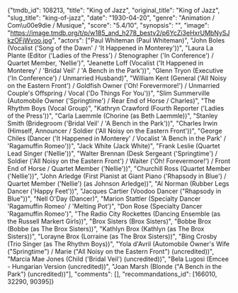 {"tmdb_id": 108213, "title": "King of Jazz", "original_title": "King of Jazz", "slug_title": "king-of-jazz", "date": "1930-04-20", "genre": "Animation / Com\u00e9die / Musique", "score": "5.4/10", "synopsis": "", "image": "https://image.tmdb.org/t/p/w185_and_h278_bestv2/p6YcZi3eHxrUMbNySJkzOFjWvoo.jpg", "actors": ["Paul Whiteman (Paul Whiteman)", "John Boles (Vocalist ('Song of the Dawn' / 'It Happened in Monterey'))", "Laura La Plante (Editor ('Ladies of the Press') / Stenographer ('In Conference') / Quartet Member, 'Nellie')", "Jeanette Loff (Vocalist ('It Happened in Monterey' / 'Bridal Veil' / 'A Bench in the Park'))", "Glenn Tryon (Executive ('In Conference') / Unmarried Husband)", "William Kent (General ('All Noisy on the Eastern Front') / Goldfish Owner ('Oh! Forevermore!') / Unmarried Couple's Offspring / Vocal ('Do Things For You'))", "Slim Summerville (Automobile Owner ('Springtime') / Rear End of Horse / Charles)", "The Rhythm Boys (Vocal Group)", "Kathryn Crawford (Fourth Reporter ('Ladies of the Press'))", "Carla Laemmle (Chorine (as Beth Laemmle))", "Stanley Smith (Bridegroom ('Bridal Veil' / 'A Bench in the Park'))", "Charles Irwin (Himself, Announcer / Soldier ('All Noisy on the Eastern Front'))", "George Chiles (Dancer ('It Happened in Monterey' / Vocalist 'A Bench in the Park' / 'Ragamuffin Romeo'))", "Jack White (Jack White)", "Frank Leslie (Quartet Lead Singer ('Nellie'))", "Walter Brennan (Desk Sergeant ('Springtime') / Soldier ('All Noisy on the Eastern Front') / Waiter ('Oh! Forevermore!') / Front End of Horse / Quartet Member ('Nellie'))", "Churchill Ross (Quartet Member ('Nellie'))", "John Arledge (First Pianist at Giant Piano ('Rhapsody in Blue') / Quartet Member ('Nellie') (as Johnson Arledge))", "Al Norman (Rubber Legs Dancer ('Happy Feet'))", "Jacques Cartier (Voodoo Dancer (\"Rhapsody in Blue\"))", "Nell O'Day (Dancer)", "Marion Stattler (Specialty Dancer 'Ragamuffin Romeo' / 'Melting Pot')", "Don Rose (Specialty Dancer 'Ragamuffin Romeo')", "The Radio City Rockettes (Dancing Ensemble (as the Russell Markert Girls))", "Brox Sisters (Brox Sisters)", "Bobbe Brox (Bobbe (as The Brox Sisters))", "Kathlyn Brox (Kathlyn (as The Brox Sisters))", "Lorayne Brox (Lorraine (as The Brox Sisters))", "Bing Crosby (Trio Singer (as The Rhythm Boys))", "Yola d'Avril (Automobile Owner's Wife (\"Springtime\") / Marie (\"All Noisy on the Eastern Front\") (uncredited))", "Marcia Mae Jones (Child ('Bridal Veil') (uncredited))", "Bela Lugosi (Emcee - Hungarian Version (uncredited))", "Joan Marsh (Blonde (\"A Bench in the Park\") (uncredited))"], "comments": [], "recommandations_id": [166010, 32290, 90395]}